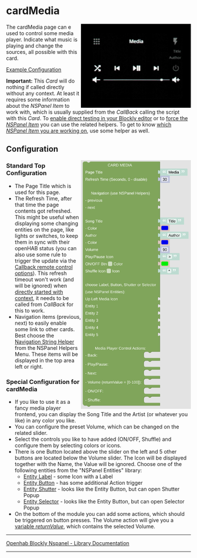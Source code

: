 # cardMedia

[<img src="img/lovelaceUI_cardMedia.jpg" align="right" width="300">](img/lovelaceUI_cardMedia.jpg)

The cardMedia page can e used to control some media player. Indicate what music is playing and change the sources, all possible with this card.

[Example Configuration](openhab_scripts_nspanel1_cardMedia.md)

**Important:** This *Card* will do nothing if called directly without any context. At least it requires some information about the *NSPanel Item* to work with, which is usually supplied from the *CallBack* calling the script with this *Card*. To [enable direct testing in your Blockly editor](blockLibrary_nspanel_helpers_setNSPanelIfNotContext.md) or to [force the *NSPanel Item*](blockLibrary_nspanel_helpers_startScriptWithContext.md) you can use the related helpers. To get to know [which *NSPanel Item* you are working on](blockLibrary_nspanel_helpers_getContextItem.md), use some helper as well.<br clear="right"/>

## Configuration

[<img src="img/blockLibrary_nspanel_cards_cardMedia.png" align="right" width="300">](img/blockLibrary_nspanel_cards_cardMedia.png)

### Standard Top Configuration

- The Page Title which is used for this page.
- The Refresh Time, after that time the page contents got refreshed. This might be useful when displaying some changing entities on the page, like lights or switches, to keep them in sync with their openHAB status (you can also use some rule to trigger the update via the [Callback remote control options](blockLibrary_nspanel_callback_callback.md)). This refresh timeout won't work (and will be ignored) when [directly started with context](blockLibrary_nspanel_helpers_startScriptWithContext.md), it needs to be called from *CallBack* for this to work.
- Navigation items (previous, next) to easily enable some link to other cards. Best choose the [Navigation String Helper](blockLibrary_nspanel_helpers_navString.md) from the NSPanel Helpers Menu. These items will be displayed in the top area left or right.

### Special Configuration for cardMedia

- If you like to use it as a fancy media player frontend, you can display the Song Title and the Artist (or whatever you like) in any color you like.
- You can configure the preset Volume, which can be changed on the related slider.
- Select the controls you like to have added (ON/OFF, Shuffle) and configure them by selecting colors or icons.
- There is one Button located above the slider on the left and 5 other buttons are located below the Volume slider. The Icon will be displayed together with the Name, the Value will be ignored. Choose one of the following entities from the "NSPanel Entities" library:
  - [Entity Label](blockLibrary_nspanel_entities_label.md) - some Icon with a Label
  - [Entity Button](blockLibrary_nspanel_entities_button.md) - has some additional Action trigger
  - [Entity Shutter](blockLibrary_nspanel_entities_shutter.md) - looks like the Entity Button, but can open Shutter Popup
  - [Entity Selector](blockLibrary_nspanel_entities_selector.md) - looks like the Entity Button, but can open Selector Popup
- On the bottom of the module you can add some actions, which should be triggered on button presses. The Volume action will give you a [variable *returnValue*](blockLibrary_nspanel_helpers_returnValue.md), which contains the selected Volume.<br clear="right"/>

---

[Openhab Blockly Nspanel - Library Documentation](README.md)

---
